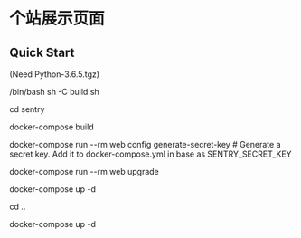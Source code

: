 # 个站展示页面
Quick Start
-----
(Need Python-3.6.5.tgz)


/bin/bash sh -C build.sh

cd sentry

docker-compose build

docker-compose run --rm web config generate-secret-key # Generate a secret key. Add it to docker-compose.yml in base as SENTRY_SECRET_KEY

docker-compose run --rm web upgrade

docker-compose up -d

cd ..

docker-compose up -d
